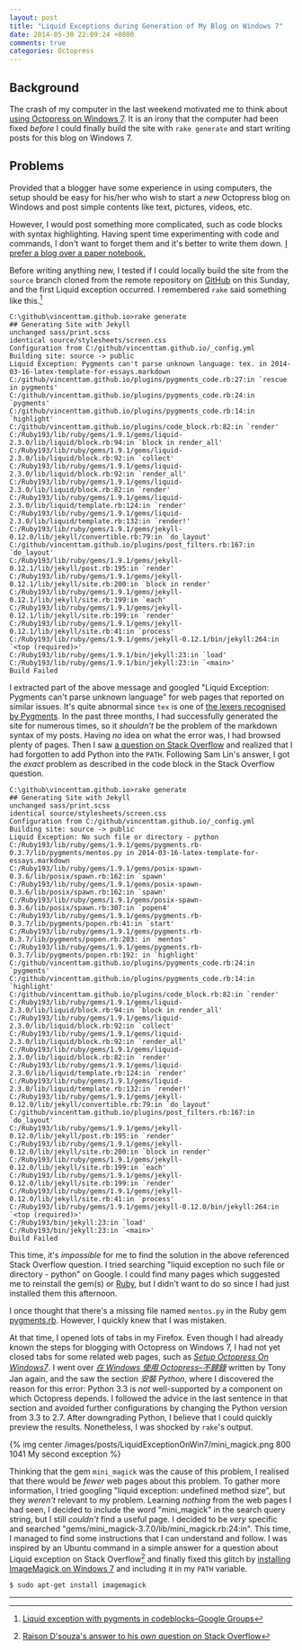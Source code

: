 ```yaml
---
layout: post
title: "Liquid Exceptions during Generation of My Blog on Windows 7"
date: 2014-05-30 22:09:24 +0800
comments: true
categories: Octopress
---
```


Background
---

The crash of my computer in the last weekend motivated me to think
about [using Octopress on Windows 7][octopress_win7].  It is an irony
that the computer had been fixed *before* I could finally build the
site with `rake generate` and start writing posts for this blog on
Windows 7.

Problems
---

Provided that a blogger have some experience in using computers, the
setup should be easy for his/her who wish to start a *new* Octopress
blog on Windows and post simple contents like text, pictures, videos,
etc.

However, I would post something more complicated, such as code blocks
with syntax highlighting.  Having spent time experimenting with code
and commands, I don't want to forget them and it's better to write
them down.  [I prefer a blog over a paper notebook.][prefer_blog]

Before writing anything new, I tested if I could locally build the
site from the `source` branch cloned from the remote repository on
[GitHub][github] on this Sunday, and the first Liquid exception
occurred.  I remembered `rake` said something like this.[^1]

<pre class="cli"><code>C:\github\vincenttam.github.io&gt;rake generate
## Generating Site with Jekyll
unchanged sass/print.scss
identical source/stylesheets/screen.css 
Configuration from C:/github/vincenttam.github.io/_config.yml
Building site: source -&gt; public
Liquid Exception: Pygments can't parse unknown language: tex. in 2014-03-16-latex-template-for-essays.markdown
C:/github/vincenttam.github.io/plugins/pygments_code.rb:27:in `rescue in pygments'
C:/github/vincenttam.github.io/plugins/pygments_code.rb:24:in `pygments'
C:/github/vincenttam.github.io/plugins/pygments_code.rb:14:in `highlight'
C:/github/vincenttam.github.io/plugins/code_block.rb:82:in `render'
C:/Ruby193/lib/ruby/gems/1.9.1/gems/liquid-2.3.0/lib/liquid/block.rb:94:in `block in render_all'
C:/Ruby193/lib/ruby/gems/1.9.1/gems/liquid-2.3.0/lib/liquid/block.rb:92:in `collect'
C:/Ruby193/lib/ruby/gems/1.9.1/gems/liquid-2.3.0/lib/liquid/block.rb:92:in `render_all'
C:/Ruby193/lib/ruby/gems/1.9.1/gems/liquid-2.3.0/lib/liquid/block.rb:82:in `render'
C:/Ruby193/lib/ruby/gems/1.9.1/gems/liquid-2.3.0/lib/liquid/template.rb:124:in `render'
C:/Ruby193/lib/ruby/gems/1.9.1/gems/liquid-2.3.0/lib/liquid/template.rb:132:in `render!'
C:/Ruby193/lib/ruby/gems/1.9.1/gems/jekyll-0.12.0/lib/jekyll/convertible.rb:79:in `do_layout'
C:/github/vincenttam.github.io/plugins/post_filters.rb:167:in `do_layout'
C:/Ruby193/lib/ruby/gems/1.9.1/gems/jekyll-0.12.1/lib/jekyll/post.rb:195:in `render'
C:/Ruby193/lib/ruby/gems/1.9.1/gems/jekyll-0.12.1/lib/jekyll/site.rb:200:in `block in render'
C:/Ruby193/lib/ruby/gems/1.9.1/gems/jekyll-0.12.1/lib/jekyll/site.rb:199:in `each'
C:/Ruby193/lib/ruby/gems/1.9.1/gems/jekyll-0.12.1/lib/jekyll/site.rb:199:in `render'
C:/Ruby193/lib/ruby/gems/1.9.1/gems/jekyll-0.12.1/lib/jekyll/site.rb:41:in `process'
C:/Ruby193/lib/ruby/gems/1.9.1/gems/jekyll-0.12.1/bin/jekyll:264:in `&lt;top (required)&gt;'
C:/Ruby193/lib/ruby/gems/1.9.1/bin/jekyll:23:in `load'
C:/Ruby193/lib/ruby/gems/1.9.1/bin/jekyll:23:in `&lt;main&gt;'
Build Failed
</code></pre>

<!-- more -->

I extracted part of the above message and googled "Liquid Exception:
Pygments can't parse unknown language" for web pages that reported on
similar issues.  It's quite abnormal since `tex` is one of
[the lexers recognised by Pygments][lexer].  In the past three months,
I had successfully generated the site for numerous times, so it
*shouldn't* be the problem of the markdown syntax of my posts.  Having
*no* idea on what the error was, I had browsed plenty of pages. Then I
saw [a question on Stack Overflow][stackoverflow14200637] and realized
that I had forgotten to add Python into the `PATH`.  Following Sam
Lin's answer, I got the *exact* problem as described in the code block
in the Stack Overflow question.

<pre class="cli"><code>C:\github\vincenttam.github.io&gt;rake generate
## Generating Site with Jekyll
unchanged sass/print.scss
identical source/stylesheets/screen.css 
Configuration from C:/github/vincenttam.github.io/_config.yml
Building site: source -&gt; public
Liquid Exception: No such file or directory - python
C:/Ruby193/lib/ruby/gems/1.9.1/gems/pygments.rb-0.3.7/lib/pygments/mentos.py in 2014-03-16-latex-template-for-essays.markdown
C:/Ruby193/lib/ruby/gems/1.9.1/gems/posix-spawn-0.3.6/lib/posix/spawn.rb:162:in `spawn'
C:/Ruby193/lib/ruby/gems/1.9.1/gems/posix-spawn-0.3.6/lib/posix/spawn.rb:162:in `spawn'
C:/Ruby193/lib/ruby/gems/1.9.1/gems/posix-spawn-0.3.6/lib/posix/spawn.rb:307:in `popen4'
C:/Ruby193/lib/ruby/gems/1.9.1/gems/pygments.rb-0.3.7/lib/pygments/popen.rb:41:in `start'
C:/Ruby193/lib/ruby/gems/1.9.1/gems/pygments.rb-0.3.7/lib/pygments/popen.rb:203: in `mentos'
C:/Ruby193/lib/ruby/gems/1.9.1/gems/pygments.rb-0.3.7/lib/pygments/popen.rb:192: in `highlight'
C:/github/vincenttam.github.io/plugins/pygments_code.rb:24:in `pygments'
C:/github/vincenttam.github.io/plugins/pygments_code.rb:14:in `highlight'
C:/github/vincenttam.github.io/plugins/code_block.rb:82:in `render'
C:/Ruby193/lib/ruby/gems/1.9.1/gems/liquid-2.3.0/lib/liquid/block.rb:94:in `block in render_all'
C:/Ruby193/lib/ruby/gems/1.9.1/gems/liquid-2.3.0/lib/liquid/block.rb:92:in `collect'
C:/Ruby193/lib/ruby/gems/1.9.1/gems/liquid-2.3.0/lib/liquid/block.rb:92:in `render_all'
C:/Ruby193/lib/ruby/gems/1.9.1/gems/liquid-2.3.0/lib/liquid/block.rb:82:in `render'
C:/Ruby193/lib/ruby/gems/1.9.1/gems/liquid-2.3.0/lib/liquid/template.rb:124:in `render'
C:/Ruby193/lib/ruby/gems/1.9.1/gems/liquid-2.3.0/lib/liquid/template.rb:132:in `render!'
C:/Ruby193/lib/ruby/gems/1.9.1/gems/jekyll-0.12.0/lib/jekyll/convertible.rb:79:in `do_layout'
C:/github/vincenttam.github.io/plugins/post_filters.rb:167:in `do_layout'
C:/Ruby193/lib/ruby/gems/1.9.1/gems/jekyll-0.12.0/lib/jekyll/post.rb:195:in `render'
C:/Ruby193/lib/ruby/gems/1.9.1/gems/jekyll-0.12.0/lib/jekyll/site.rb:200:in `block in render'
C:/Ruby193/lib/ruby/gems/1.9.1/gems/jekyll-0.12.0/lib/jekyll/site.rb:199:in `each'
C:/Ruby193/lib/ruby/gems/1.9.1/gems/jekyll-0.12.0/lib/jekyll/site.rb:199:in `render'
C:/Ruby193/lib/ruby/gems/1.9.1/gems/jekyll-0.12.0/lib/jekyll/site.rb:41:in `process'
C:/Ruby193/lib/ruby/gems/1.9.1/gems/jekyll-0.12.0/bin/jekyll:264:in `&lt;top (required)&gt;'
C:/Ruby193/bin/jekyll:23:in `load'
C:/Ruby193/bin/jekyll:23:in `&lt;main&gt;'
Build Failed
</code></pre>

This time, it's *impossible* for me to find the solution in the above
referenced Stack Overflow question.  I tried searching "liquid
exception no such file or directory - python" on Google.  I could find
many pages which suggested me to reinstall the gem(s) or [Ruby][ruby],
but I didn't want to do so since I had just installed them this
afternoon.

I once thought that there's a missing file named `mentos.py` in the
Ruby gem [pygments.rb][pygments.rb].  However, I quickly knew that I
was mistaken.

At that time, I opened lots of tabs in my Firefox.  Even though I had
already known the steps for blogging with Octopress on Windows 7, I
had not yet closed tabs for some related web pages, such as
[*Setup Octopress On Windows7*][tut1].  I went over
[*在 Windows 使用 Octopress–不歸錄*][tut2] written by Tony Jan again, and
the saw the section *安裝 Python*, where I discovered the reason for
this error: Python 3.3 is *not* well-supported by a component on which
Octopress depends.  I followed the advice in the last sentence in that
section and avoided further configurations by changing the Python
version from 3.3 to 2.7.  After downgrading Python, I believe that I
could quickly preview the results.  Nonetheless, I was shocked by
`rake`'s output.

{% img center /images/posts/LiquidExceptionOnWin7/mini_magick.png 800 1041 My second exception %}

Thinking that the gem `mini_magick` was the cause of this problem, I
realised that there would be *fewer* web pages about this problem.  To
gather more information, I tried googling "liquid exception: undefined
method size", but they *weren't* relevant to my problem.  Learning
*nothing* from the web pages I had seen, I decided to include the word
"mini_magick" in the search query string, but I still *couldn't* find
a useful page.  I decided to be *very* specific and searched
"gems/mini_magick-3.7.0/lib/mini_magick.rb:24:in".  This time, I
managed to find some instructions that I can understand and follow.  I
was inspired by an Ubuntu command in a simple answer for a question
about Liquid exception on Stack Overflow[^2] and finally fixed this
glitch by [installing ImageMagick on Windows 7][imagemagick_win7] and
including it in my `PATH` variable.

<pre class="cli"><code class="ubuntu_gnome_terminal">$ sudo apt-get install imagemagick</code></pre>

---

[^1]: [Liquid exception with pygments in codeblocks–Google Groups](https://groups.google.com/forum/#!msg/octopress/EmN5_5nXpRY/rhkzDWV5HoIJ)
[^2]: [Raison D'souza's answer to his *own* question on Stack Overflow](http://stackoverflow.com/a/20485262)

[octopress_win7]: /blog/2014/05/26/using-octopress-on-another-device/
[prefer_blog]: /blog/2014/05/30/advantages-of-blogs-over-paper-notebooks/
[github]: https://github.com
[lexer]: http://pygments.org/docs/lexers/#lexers-for-various-shells
[stackoverflow14200637]: http://stackoverflow.com/questions/14200637/octopress-cant-build-with-code-block
[ruby]: https://www.ruby-lang.org/
[pygments.rb]: https://rubygems.org/gems/pygments.rb
[tut1]: http://www.techelex.org/setup-octopress-on-windows7/
[tut2]: http://tonytonyjan.net/2012/03/01/install-octopress-on-windows/
[imagemagick_win7]: http://www.imagemagick.org/script/binary-releases.php#windows

<!-- vim:se tw=70: -->
